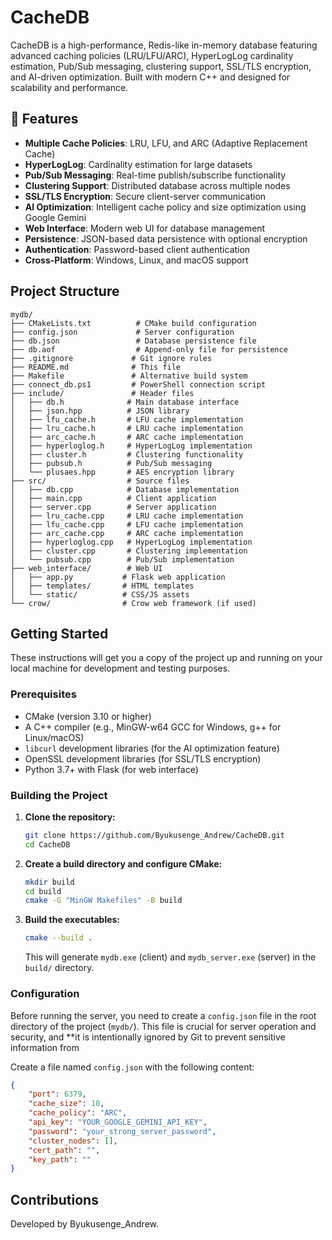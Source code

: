 # CacheDB

CacheDB is a high-performance, Redis-like in-memory database featuring advanced caching policies (LRU/LFU/ARC), HyperLogLog cardinality estimation, Pub/Sub messaging, clustering support, SSL/TLS encryption, and AI-driven optimization. Built with modern C++ and designed for scalability and performance.

## 🚀 Features

- **Multiple Cache Policies**: LRU, LFU, and ARC (Adaptive Replacement Cache)
- **HyperLogLog**: Cardinality estimation for large datasets
- **Pub/Sub Messaging**: Real-time publish/subscribe functionality
- **Clustering Support**: Distributed database across multiple nodes
- **SSL/TLS Encryption**: Secure client-server communication
- **AI Optimization**: Intelligent cache policy and size optimization using Google Gemini
- **Web Interface**: Modern web UI for database management
- **Persistence**: JSON-based data persistence with optional encryption
- **Authentication**: Password-based client authentication
- **Cross-Platform**: Windows, Linux, and macOS support

## Project Structure

```
mydb/
├── CMakeLists.txt          # CMake build configuration
├── config.json             # Server configuration
├── db.json                 # Database persistence file
├── db.aof                  # Append-only file for persistence
├── .gitignore             # Git ignore rules
├── README.md              # This file
├── Makefile               # Alternative build system
├── connect_db.ps1         # PowerShell connection script
├── include/               # Header files
│   ├── db.h              # Main database interface
│   ├── json.hpp          # JSON library
│   ├── lfu_cache.h       # LFU cache implementation
│   ├── lru_cache.h       # LRU cache implementation
│   ├── arc_cache.h       # ARC cache implementation
│   ├── hyperloglog.h     # HyperLogLog implementation
│   ├── cluster.h         # Clustering functionality
│   ├── pubsub.h          # Pub/Sub messaging
│   └── plusaes.hpp       # AES encryption library
├── src/                  # Source files
│   ├── db.cpp            # Database implementation
│   ├── main.cpp          # Client application
│   ├── server.cpp        # Server application
│   ├── lru_cache.cpp     # LRU cache implementation
│   ├── lfu_cache.cpp     # LFU cache implementation
│   ├── arc_cache.cpp     # ARC cache implementation
│   ├── hyperloglog.cpp   # HyperLogLog implementation
│   ├── cluster.cpp       # Clustering implementation
│   └── pubsub.cpp        # Pub/Sub implementation
├── web_interface/        # Web UI
│   ├── app.py           # Flask web application
│   ├── templates/       # HTML templates
│   └── static/          # CSS/JS assets
└── crow/                # Crow web framework (if used)
```

## Getting Started

These instructions will get you a copy of the project up and running on your local machine for development and testing purposes.

### Prerequisites

*   CMake (version 3.10 or higher)
*   A C++ compiler (e.g., MinGW-w64 GCC for Windows, g++ for Linux/macOS)
*   `libcurl` development libraries (for the AI optimization feature)
*   OpenSSL development libraries (for SSL/TLS encryption)
*   Python 3.7+ with Flask (for web interface)

### Building the Project

1.  **Clone the repository:**
    ```bash
    git clone https://github.com/Byukusenge_Andrew/CacheDB.git
    cd CacheDB
    ```

2.  **Create a build directory and configure CMake:**
    ```bash
    mkdir build
    cd build
    cmake -G "MinGW Makefiles" -B build
    ```

3.  **Build the executables:**
    ```bash
    cmake --build .
    ```
    This will generate `mydb.exe` (client) and `mydb_server.exe` (server) in the `build/` directory.

### Configuration

Before running the server, you need to create a `config.json` file in the root directory of the project (`mydb/`). This file is crucial for server operation and security, and **it is intentionally ignored by Git to prevent sensitive information from 

Create a file named `config.json` with the following content:

```json
{
    "port": 6379,
    "cache_size": 10,
    "cache_policy": "ARC",
    "api_key": "YOUR_GOOGLE_GEMINI_API_KEY",
    "password": "your_strong_server_password",
    "cluster_nodes": [],
    "cert_path": "",
    "key_path": ""
}
```



## Contributions

Developed by Byukusenge_Andrew. 